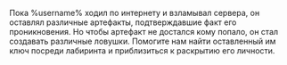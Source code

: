 Пока %username% ходил по интернету и взламывал сервера, он оставлял различные артефакты, подтверждавшие факт его проникновения.
Но чтобы артефакт не достался кому попало, он стал создавать различные ловушки.
Помогите нам найти оставленный им ключ посреди лабиринта и приблизиться к раскрытию его личности.

